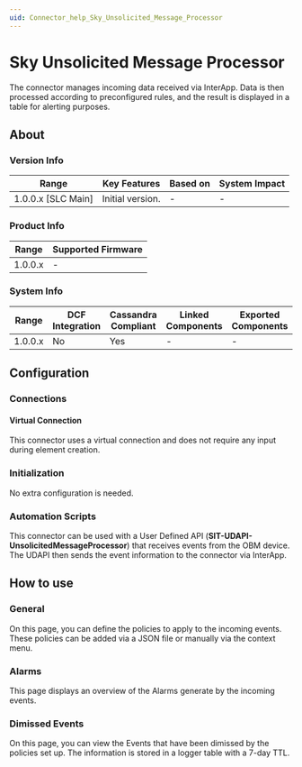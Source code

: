 ```yaml
---
uid: Connector_help_Sky_Unsolicited_Message_Processor
---
```


# Sky Unsolicited Message Processor

The connector manages incoming data received via InterApp. Data is then processed according to preconfigured rules, and the result is displayed in a table for alerting purposes.

## About

### Version Info

| Range              | Key Features     | Based on    | System Impact |
|--------------------|------------------|-------------|---------------|
| 1.0.0.x [SLC Main] | Initial version. | -           | -             |

### Product Info

| Range     | Supported Firmware |
|-----------|--------------------|
| 1.0.0.x   | -                  |

### System Info

| Range     | DCF Integration | Cassandra Compliant| Linked Components | Exported Components |
|-----------|-----------------|--------------------|-------------------|---------------------|
| 1.0.0.x   | No              | Yes                | -                 | -                   |

## Configuration

### Connections

#### Virtual Connection

This connector uses a virtual connection and does not require any input during element creation.

### Initialization

No extra configuration is needed.

### Automation Scripts

This connector can be used with a User Defined API (**SIT-UDAPI-UnsolicitedMessageProcessor**) that receives events from the OBM device. The UDAPI then sends the event information to the connector via InterApp.

## How to use

### General

On this page, you can define the policies to apply to the incoming events. These policies can be added via a JSON file or manually via the context menu.

### Alarms

This page displays an overview of the Alarms generate by the incoming events.

### Dimissed Events

On this page, you can view the Events that have been dimissed by the policies set up. The information is stored in a logger table with a 7-day TTL.

